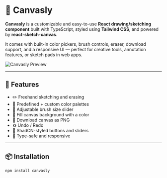 # 🎨 Canvasly

**Canvasly** is a customizable and easy-to-use **React drawing/sketching component** built with TypeScript, styled using **Tailwind CSS**, and powered by **react-sketch-canvas**.

It comes with built-in color pickers, brush controls, eraser, download support, and a responsive UI — perfect for creative tools, annotation features, or sketch pads in web apps.

![Canvasly Preview](https://canvasly-demo.vercel.app) <!-- (optional if you want to add preview GIF/image) -->

---

## 🚀 Features

- ✏️ Freehand sketching and erasing
- 🌈 Predefined + custom color palettes
- 📏 Adjustable brush size slider
- 🎨 Fill canvas background with a color
- 💾 Download canvas as PNG
- ♻️ Undo / Redo
- 💅 ShadCN-styled buttons and sliders
- 🧠 Type-safe and responsive

---

## 📦 Installation

```bash
npm install canvasly
